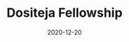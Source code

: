 ---
title: Dositeja Fellowship
summary: A government sponsored fellowsip for Serbian students studying abroad.
tags:
  - Fellowships
date: '2020-12-20'

# Optional external URL for project (replaces project detail page).
external_link: 'https://educationusa.state.gov/scholarships/dositeja-fund-young-talents-serbia'
---